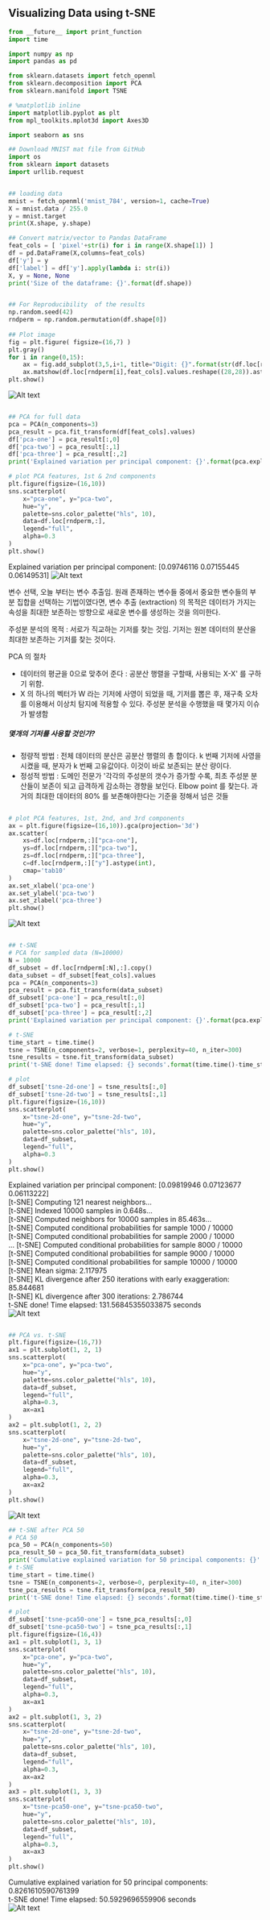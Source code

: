 ## Visualizing Data using t-SNE

```python
from __future__ import print_function
import time

import numpy as np
import pandas as pd

from sklearn.datasets import fetch_openml
from sklearn.decomposition import PCA
from sklearn.manifold import TSNE

# %matplotlib inline
import matplotlib.pyplot as plt
from mpl_toolkits.mplot3d import Axes3D

import seaborn as sns

## Download MNIST mat file from GitHub
import os
from sklearn import datasets
import urllib.request

```

```python

## loading data
mnist = fetch_openml('mnist_784', version=1, cache=True)
X = mnist.data / 255.0
y = mnist.target
print(X.shape, y.shape)

## Convert matrix/vector to Pandas DataFrame
feat_cols = [ 'pixel'+str(i) for i in range(X.shape[1]) ]
df = pd.DataFrame(X,columns=feat_cols)
df['y'] = y
df['label'] = df['y'].apply(lambda i: str(i))
X, y = None, None
print('Size of the dataframe: {}'.format(df.shape))

```

```python

## For Reproducibility  of the results
np.random.seed(42)
rndperm = np.random.permutation(df.shape[0])
    
## Plot image
fig = plt.figure( figsize=(16,7) )
plt.gray()
for i in range(0,15):
    ax = fig.add_subplot(3,5,i+1, title="Digit: {}".format(str(df.loc[rndperm[i],'label'])) )
    ax.matshow(df.loc[rndperm[i],feat_cols].values.reshape((28,28)).astype(float))
plt.show()

```
![Alt text](./res/1.png "dimensionreduction")

```python

## PCA for full data
pca = PCA(n_components=3)
pca_result = pca.fit_transform(df[feat_cols].values)
df['pca-one'] = pca_result[:,0]
df['pca-two'] = pca_result[:,1] 
df['pca-three'] = pca_result[:,2]
print('Explained variation per principal component: {}'.format(pca.explained_variance_ratio_))

# plot PCA features, 1st & 2nd components
plt.figure(figsize=(16,10))
sns.scatterplot(
    x="pca-one", y="pca-two",
    hue="y",
    palette=sns.color_palette("hls", 10),
    data=df.loc[rndperm,:],
    legend="full",
    alpha=0.3
)
plt.show()

```
Explained variation per principal component: [0.09746116 0.07155445 0.06149531]
![Alt text](./res/2.png "dimensionreduction")

변수 선택, 오늘 부터는 변수 추출임. 원래 존재하는 변수들 중에서 중요한 변수들의 부분 집합을 선택하는 기법이였다면, 변수 추출 (extraction) 의 목적은 데이터가 가지는 속성을 최대한 보존하는 방향으로 새로운 변수를 생성하는 것을 의미한다.

주성분 분석의 목적 : 서로가 직교하는 기저를 찾는 것임. 기저는 원본 데이터의 분산을 최대한 보존하는 기저를 찾는 것이다.

PCA 의 절차
- 데이터의 평균을 0으로 맞추어 준다 : 공분산 행렬을 구할때, 사용되는 X-X' 를 구하기 위함. 
- X 의 하나의 벡터가 W 라는 기저에 사영이 되었을 때, 기저를 뽑은 후, 재구축 오차를 이용해서 이상치 탐지에 적용할 수 있다. 주성분 분석을 수행했을 때 몇가지 이슈가 발생함 

##### 몇개의 기저를 사용할 것인가? 

- 정량적 방법 : 전체 데이터의 분산은 공분산 행렬의 총 합이다. k 번째 기저에 사영을 시켰을 때, 분자가 k 번째 고유값이다. 이것이 바로 보존되는 분산 량이다. 
- 정성적 방법 : 도메인 전문가 '각각의 주성분의 갯수가 증가할 수록, 최초 주성분 분산들이 보존이 되고 급격하게 감소하는 경향을 보인다. Elbow point 를 찾는다. 과거의 최대한 데이터의 80% 를 보존해야한다는 기준을 정해서 넘은 것들

```python

# plot PCA features, 1st, 2nd, and 3rd components
ax = plt.figure(figsize=(16,10)).gca(projection='3d')
ax.scatter(
    xs=df.loc[rndperm,:]["pca-one"], 
    ys=df.loc[rndperm,:]["pca-two"], 
    zs=df.loc[rndperm,:]["pca-three"], 
    c=df.loc[rndperm,:]["y"].astype(int),
    cmap='tab10'
)
ax.set_xlabel('pca-one')
ax.set_ylabel('pca-two')
ax.set_zlabel('pca-three')
plt.show()

```
![Alt text](./res/3.png "dimensionreduction")
```python

## t-SNE 
# PCA for sampled data (N=10000)
N = 10000
df_subset = df.loc[rndperm[:N],:].copy()
data_subset = df_subset[feat_cols].values
pca = PCA(n_components=3)
pca_result = pca.fit_transform(data_subset)
df_subset['pca-one'] = pca_result[:,0]
df_subset['pca-two'] = pca_result[:,1] 
df_subset['pca-three'] = pca_result[:,2]
print('Explained variation per principal component: {}'.format(pca.explained_variance_ratio_))

# t-SNE
time_start = time.time()
tsne = TSNE(n_components=2, verbose=1, perplexity=40, n_iter=300)
tsne_results = tsne.fit_transform(data_subset)
print('t-SNE done! Time elapsed: {} seconds'.format(time.time()-time_start))

# plot
df_subset['tsne-2d-one'] = tsne_results[:,0]
df_subset['tsne-2d-two'] = tsne_results[:,1]
plt.figure(figsize=(16,10))
sns.scatterplot(
    x="tsne-2d-one", y="tsne-2d-two",
    hue="y",
    palette=sns.color_palette("hls", 10),
    data=df_subset,
    legend="full",
    alpha=0.3
)
plt.show()

```
Explained variation per principal component: [0.09819946 0.07123677 0.06113222]  
[t-SNE] Computing 121 nearest neighbors...  
[t-SNE] Indexed 10000 samples in 0.648s...  
[t-SNE] Computed neighbors for 10000 samples in 85.463s...  
[t-SNE] Computed conditional probabilities for sample 1000 / 10000  
[t-SNE] Computed conditional probabilities for sample 2000 / 10000  
...
[t-SNE] Computed conditional probabilities for sample 8000 / 10000  
[t-SNE] Computed conditional probabilities for sample 9000 / 10000  
[t-SNE] Computed conditional probabilities for sample 10000 / 10000  
[t-SNE] Mean sigma: 2.117975  
[t-SNE] KL divergence after 250 iterations with early exaggeration: 85.844681  
[t-SNE] KL divergence after 300 iterations: 2.786744  
t-SNE done! Time elapsed: 131.56845355033875 seconds  
![Alt text](./res/4.png "dimensionreduction")
```python

## PCA vs. t-SNE
plt.figure(figsize=(16,7))
ax1 = plt.subplot(1, 2, 1)
sns.scatterplot(
    x="pca-one", y="pca-two",
    hue="y",
    palette=sns.color_palette("hls", 10),
    data=df_subset,
    legend="full",
    alpha=0.3,
    ax=ax1
)
ax2 = plt.subplot(1, 2, 2)
sns.scatterplot(
    x="tsne-2d-one", y="tsne-2d-two",
    hue="y",
    palette=sns.color_palette("hls", 10),
    data=df_subset,
    legend="full",
    alpha=0.3,
    ax=ax2
)
plt.show()


```
![Alt text](./res/5.png "dimensionreduction")
```python
## t-SNE after PCA 50
# PCA 50
pca_50 = PCA(n_components=50)
pca_result_50 = pca_50.fit_transform(data_subset)
print('Cumulative explained variation for 50 principal components: {}'.format(np.sum(pca_50.explained_variance_ratio_)))
# t-SNE
time_start = time.time()
tsne = TSNE(n_components=2, verbose=0, perplexity=40, n_iter=300)
tsne_pca_results = tsne.fit_transform(pca_result_50)
print('t-SNE done! Time elapsed: {} seconds'.format(time.time()-time_start))

# plot
df_subset['tsne-pca50-one'] = tsne_pca_results[:,0]
df_subset['tsne-pca50-two'] = tsne_pca_results[:,1]
plt.figure(figsize=(16,4))
ax1 = plt.subplot(1, 3, 1)
sns.scatterplot(
    x="pca-one", y="pca-two",
    hue="y",
    palette=sns.color_palette("hls", 10),
    data=df_subset,
    legend="full",
    alpha=0.3,
    ax=ax1
)
ax2 = plt.subplot(1, 3, 2)
sns.scatterplot(
    x="tsne-2d-one", y="tsne-2d-two",
    hue="y",
    palette=sns.color_palette("hls", 10),
    data=df_subset,
    legend="full",
    alpha=0.3,
    ax=ax2
)
ax3 = plt.subplot(1, 3, 3)
sns.scatterplot(
    x="tsne-pca50-one", y="tsne-pca50-two",
    hue="y",
    palette=sns.color_palette("hls", 10),
    data=df_subset,
    legend="full",
    alpha=0.3,
    ax=ax3
)
plt.show()
```
Cumulative explained variation for 50 principal components: 0.8261610590761399  
t-SNE done! Time elapsed: 50.5929696559906 seconds  
![Alt text](./res/6.png "dimensionreduction")



